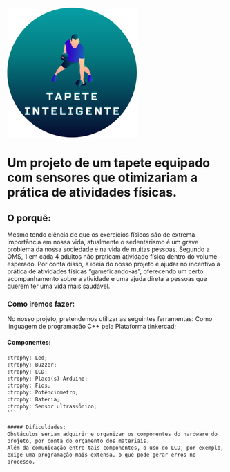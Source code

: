 ![Logotipo](./img/2.png)

# Um projeto de um tapete equipado com sensores que otimizariam a prática de atividades físicas.

## O porquê:
Mesmo tendo ciência de que os exercícios físicos são de extrema importância em nossa vida, atualmente o sedentarismo é um grave problema da nossa sociedade e na vida de muitas pessoas. Segundo a OMS, 1 em cada 4 adultos não praticam atividade física dentro do volume esperado. Por conta disso, a ideia do nosso projeto é ajudar no incentivo à prática de atividades físicas “gameficando-as”, oferecendo um certo acompanhamento sobre a atividade e uma ajuda direta a pessoas que querem ter uma vida mais saudável.


### Como iremos fazer:

No nosso projeto, pretendemos utilizar as seguintes ferramentas: 
Como linguagem de programação C++ pela Plataforma tinkercad; 

#### Componentes: 
````
:trophy: Led; 
:trophy: Buzzer; 
:trophy: LCD; 
:trophy: Placa(s) Arduíno; 
:trophy: Fios; 
:trophy: Potênciometro; 
:trophy: Bateria; 
:trophy: Sensor ultrassônico; 
```

##### Dificuldades:
Obstáculos seriam adquirir e organizar os componentes do hardware do projeto, por conta do orçamento dos materiais. 
Além da comunicação entre tais componentes, o uso do LCD, por exemplo, exige uma programação mais extensa, o que pode gerar erros no processo.
